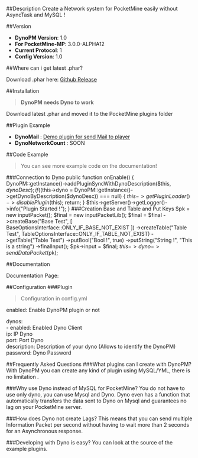 ##Description
Create a Network system for PocketMine easily without AsyncTask and MySQL ! 

##Version
* __DynoPM Version__: 1.0
* __For PocketMine-MP__: 3.0.0-ALPHA12
* __Current Protocol__: 1
* __Config Version__: 1.0

##Where can i get latest .phar?

Download .phar here: [Github Release](https://github.com/MineBuilderFR/DynoPM/releases)

##Installation
> __DynoPM needs Dyno to work__ <br/>

Download latest .phar and moved it to the PocketMine plugins folder <br/>


##Plugin Example
* __DynoMail__ : [Demo plugin for send Mail to player](https://github.com/MineBuilderFR/DynoMail)
* __DynoNetworkCount__ : SOON

##Code Example
> You can see more example code on the documentation! <br/>

###Connection to Dyno
    public function onEnable()
    {
        DynoPM::getInstance()->addPluginSyncWithDynoDescription($this, $dynoDesc);
        if (($this->dyno = DynoPM::getInstance()->getDynoByDescription($dynoDesc)) === null) {
            $this->getPluginLoader()->disablePlugin($this);
            return;
        }
        $this->getServer()->getLogger()->info("Plugin Started !");
    }
###Creation Base and Table and Put Keys
        $pk = new inputPacket();
        $final = new inputPacketLib();
        $final = $final
            ->createBase("Base Test", [
                BaseOptionsInterface::ONLY_IF_BASE_NOT_EXIST
            ])
            ->createTable("Table Test", TableOptionsInterface::ONLY_IF_TABLE_NOT_EXIST)
            ->getTable("Table Test")
            ->putBool("Bool !", true)
            ->putString("String !", "This is a string")
            ->finalInput();
        $pk->input = $final;
        $this->dyno->sendDataPacket($pk);
       
##Documentation

Documentation Page: 

##Configuration
###Plugin
> Configuration in config.yml

enabled: Enable DynoPM plugin or not

 dynos: <br/>
       - enabled: Enabled Dyno Client <br/>
       ip: IP Dyno <br/>
       port: Port Dyno <br/>
       description: Description of your dyno (Allows to identify the DynoPM) <br/>
       password: Dyno Password <br/>


##Frequently Asked Questions
###What plugins can I create with DynoPM?
With DynoPM you can create any kind of plugin using MySQL/YML, there is no limitation .

###Why use Dyno instead of MySQL for PocketMine?
You do not have to use only dyno, you can use Mysql and Dyno. Dyno even has a function that automatically transfers the data sent to Dyno on Mysql and guarantees no lag on your PocketMine server.

###How does Dyno not create Lags?
This means that you can send multiple Information Packet per second without having to wait more than 2 seconds for an Asynchronous response.

###Developing with Dyno is easy?
You can look at the source of the example plugins.
